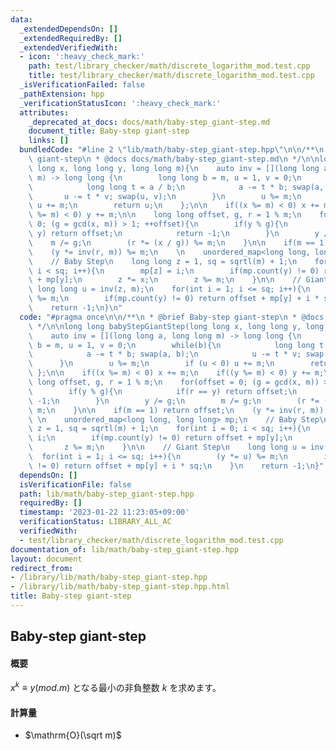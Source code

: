 ```yaml
---
data:
  _extendedDependsOn: []
  _extendedRequiredBy: []
  _extendedVerifiedWith:
  - icon: ':heavy_check_mark:'
    path: test/library_checker/math/discrete_logarithm_mod.test.cpp
    title: test/library_checker/math/discrete_logarithm_mod.test.cpp
  _isVerificationFailed: false
  _pathExtension: hpp
  _verificationStatusIcon: ':heavy_check_mark:'
  attributes:
    _deprecated_at_docs: docs/math/baby-step_giant-step.md
    document_title: Baby-step giant-step
    links: []
  bundledCode: "#line 2 \"lib/math/baby-step_giant-step.hpp\"\n\n/**\n * @brief Baby-step\
    \ giant-step\n * @docs docs/math/baby-step_giant-step.md\n */\n\nlong long babyStepGiantStep(long\
    \ long x, long long y, long long m){\n    auto inv = [](long long a, long long\
    \ m) -> long long {\n        long long b = m, u = 1, v = 0;\n        while(b){\n\
    \            long long t = a / b;\n            a -= t * b; swap(a, b);\n     \
    \       u -= t * v; swap(u, v);\n        }\n        u %= m;\n        if (u < 0)\
    \ u += m;\n        return u;\n    };\n\n    if((x %= m) < 0) x += m;\n    if((y\
    \ %= m) < 0) y += m;\n\n    long long offset, g, r = 1 % m;\n    for(offset =\
    \ 0; (g = gcd(x, m)) > 1; ++offset){\n        if(y % g){\n            if(r ==\
    \ y) return offset;\n            return -1;\n        }\n        y /= g;\n    \
    \    m /= g;\n        (r *= (x / g)) %= m;\n    }\n\n    if(m == 1) return offset;\n\
    \    (y *= inv(r, m)) %= m;\n    \n    unordered_map<long long, long long> mp;\n\
    \    // Baby Step\n    long long z = 1, sq = sqrtl(m) + 1;\n    for(int i = 0;\
    \ i < sq; i++){\n        mp[z] = i;\n        if(mp.count(y) != 0) return offset\
    \ + mp[y];\n        z *= x;\n        z %= m;\n    }\n\n    // Giant Step\n   \
    \ long long u = inv(z, m);\n    for(int i = 1; i <= sq; i++){\n        (y *= u)\
    \ %= m;\n        if(mp.count(y) != 0) return offset + mp[y] + i * sq;\n    }\n\
    \    return -1;\n}\n"
  code: "#pragma once\n\n/**\n * @brief Baby-step giant-step\n * @docs docs/math/baby-step_giant-step.md\n\
    \ */\n\nlong long babyStepGiantStep(long long x, long long y, long long m){\n\
    \    auto inv = [](long long a, long long m) -> long long {\n        long long\
    \ b = m, u = 1, v = 0;\n        while(b){\n            long long t = a / b;\n\
    \            a -= t * b; swap(a, b);\n            u -= t * v; swap(u, v);\n  \
    \      }\n        u %= m;\n        if (u < 0) u += m;\n        return u;\n   \
    \ };\n\n    if((x %= m) < 0) x += m;\n    if((y %= m) < 0) y += m;\n\n    long\
    \ long offset, g, r = 1 % m;\n    for(offset = 0; (g = gcd(x, m)) > 1; ++offset){\n\
    \        if(y % g){\n            if(r == y) return offset;\n            return\
    \ -1;\n        }\n        y /= g;\n        m /= g;\n        (r *= (x / g)) %=\
    \ m;\n    }\n\n    if(m == 1) return offset;\n    (y *= inv(r, m)) %= m;\n   \
    \ \n    unordered_map<long long, long long> mp;\n    // Baby Step\n    long long\
    \ z = 1, sq = sqrtl(m) + 1;\n    for(int i = 0; i < sq; i++){\n        mp[z] =\
    \ i;\n        if(mp.count(y) != 0) return offset + mp[y];\n        z *= x;\n \
    \       z %= m;\n    }\n\n    // Giant Step\n    long long u = inv(z, m);\n  \
    \  for(int i = 1; i <= sq; i++){\n        (y *= u) %= m;\n        if(mp.count(y)\
    \ != 0) return offset + mp[y] + i * sq;\n    }\n    return -1;\n}"
  dependsOn: []
  isVerificationFile: false
  path: lib/math/baby-step_giant-step.hpp
  requiredBy: []
  timestamp: '2023-01-22 11:23:05+09:00'
  verificationStatus: LIBRARY_ALL_AC
  verifiedWith:
  - test/library_checker/math/discrete_logarithm_mod.test.cpp
documentation_of: lib/math/baby-step_giant-step.hpp
layout: document
redirect_from:
- /library/lib/math/baby-step_giant-step.hpp
- /library/lib/math/baby-step_giant-step.hpp.html
title: Baby-step giant-step
---
```

## Baby-step giant-step

#### 概要

$x^k ≡ y (mod. m)$ となる最小の非負整数 $k$ を求めます。

#### 計算量

- $\mathrm{O}(\sqrt m)$